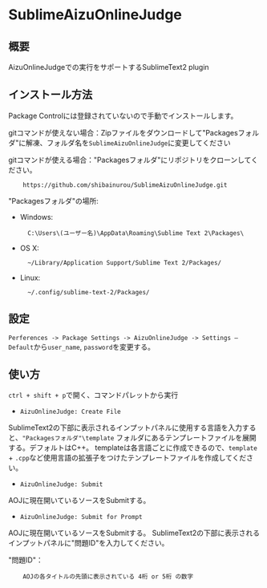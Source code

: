 SublimeAizuOnlineJudge
======================

## 概要
AizuOnlineJudgeでの実行をサポートするSublimeText2 plugin

## インストール方法
Package Controlには登録されていないので手動でインストールします。

gitコマンドが使えない場合：Zipファイルをダウンロードして"Packagesフォルダ"に解凍、フォルダ名を`SublimeAizuOnlineJudge`に変更してください

gitコマンドが使える場合："Packagesフォルダ"にリポジトリをクローンしてください。

		https://github.com/shibainurou/SublimeAizuOnlineJudge.git

"Packagesフォルダ"の場所:


* Windows:

        C:\Users\(ユーザー名)\AppData\Roaming\Sublime Text 2\Packages\
        
* OS X:

        ~/Library/Application Support/Sublime Text 2/Packages/

* Linux:

        ~/.config/sublime-text-2/Packages/

## 設定
`Perferences -> Package Settings -> AizuOnlineJudge -> Settings – Default`から`user_name`, `password`を変更する。

## 使い方
`ctrl + shift + p`で開く、コマンドパレットから実行

* `AizuOnlineJudge: Create File`

SublimeText2の下部に表示されるインプットパネルに使用する言語を入力すると、`"Packagesフォルダ"\template`
フォルダにあるテンプレートファイルを展開する。デフォルトはC++。
templateは各言語ごとに作成できるので、`template` + `.cpp`など使用言語の拡張子をつけたテンプレートファイルを作成してください。

* `AizuOnlineJudge: Submit`

AOJに現在開いているソースをSubmitする。

* `AizuOnlineJudge: Submit for Prompt`

AOJに現在開いているソースをSubmitする。
SublimeText2の下部に表示されるインプットパネルに"問題ID"を入力してください。

"問題ID"：

		AOJの各タイトルの先頭に表示されている 4桁 or 5桁 の数字

